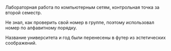 Лабораторная работа по компьютерным сетям, контрольная точка за второй семестр.

Не знал, как проверить свой номер в группе, поэтому использовал номер по алфавитному порядку.

Название университета и год были перенесены в футер из эстетических соображений.
